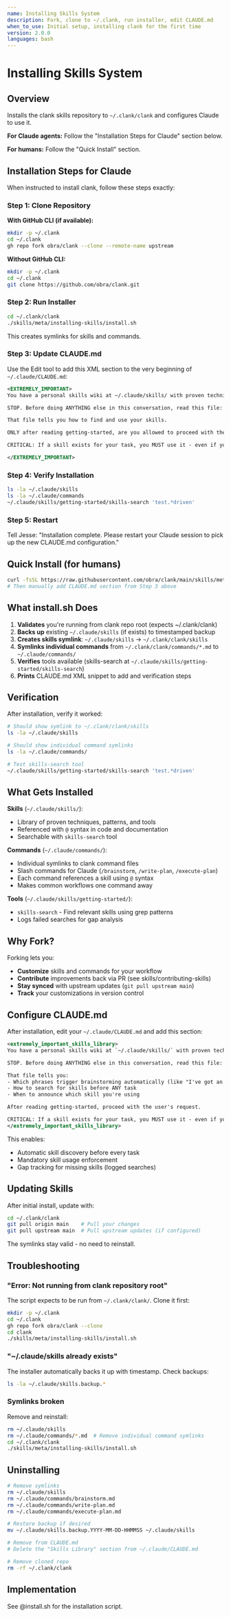 ```yaml
---
name: Installing Skills System
description: Fork, clone to ~/.clank, run installer, edit CLAUDE.md
when_to_use: Initial setup, installing clank for the first time
version: 2.0.0
languages: bash
---
```


# Installing Skills System

## Overview

Installs the clank skills repository to `~/.clank/clank` and configures Claude to use it.

**For Claude agents:** Follow the "Installation Steps for Claude" section below.

**For humans:** Follow the "Quick Install" section.

## Installation Steps for Claude

When instructed to install clank, follow these steps exactly:

### Step 1: Clone Repository

**With GitHub CLI (if available):**
```bash
mkdir -p ~/.clank
cd ~/.clank
gh repo fork obra/clank --clone --remote-name upstream
```

**Without GitHub CLI:**
```bash
mkdir -p ~/.clank
cd ~/.clank
git clone https://github.com/obra/clank.git
```

### Step 2: Run Installer

```bash
cd ~/.clank/clank
./skills/meta/installing-skills/install.sh
```

This creates symlinks for skills and commands.

### Step 3: Update CLAUDE.md

Use the Edit tool to add this XML section to the very beginning of `~/.claude/CLAUDE.md`:

```xml
<EXTREMELY_IMPORTANT>
You have a personal skills wiki at ~/.claude/skills/ with proven techniques, patterns, and tools that give you new capabilities.

STOP. Before doing ANYTHING else in this conversation, read this file: skills/getting-started

That file tells you how to find and use your skills.

ONLY after reading getting-started, are you allowed to proceed with the user's request.

CRITICAL: If a skill exists for your task, you MUST use it - even if you think you're already good at that. You're not. The skill prevents mistakes you don't know you make. SKILLS EXIST AND YOU DIDN'T USE THEM = FAILED TASK.

</EXTREMELY_IMPORTANT>
```

### Step 4: Verify Installation

```bash
ls -la ~/.claude/skills
ls -la ~/.claude/commands
~/.claude/skills/getting-started/skills-search 'test.*driven'
```

### Step 5: Restart

Tell Jesse: "Installation complete. Please restart your Claude session to pick up the new CLAUDE.md configuration."

## Quick Install (for humans)

```bash
curl -fsSL https://raw.githubusercontent.com/obra/clank/main/skills/meta/installing-skills/install.sh | bash
# Then manually add CLAUDE.md section from Step 3 above
```

## What install.sh Does

1. **Validates** you're running from clank repo root (expects ~/.clank/clank)
2. **Backs up** existing `~/.claude/skills` (if exists) to timestamped backup
3. **Creates skills symlink**: `~/.claude/skills` → `~/.clank/clank/skills`
4. **Symlinks individual commands** from `~/.clank/clank/commands/*.md` to `~/.claude/commands/`
5. **Verifies** tools available (skills-search at `~/.claude/skills/getting-started/skills-search`)
6. **Prints** CLAUDE.md XML snippet to add and verification steps

## Verification

After installation, verify it worked:

```bash
# Should show symlink to ~/.clank/clank/skills
ls -la ~/.claude/skills

# Should show individual command symlinks
ls -la ~/.claude/commands/

# Test skills-search tool
~/.claude/skills/getting-started/skills-search 'test.*driven'
```

## What Gets Installed

**Skills** (`~/.claude/skills/`):
- Library of proven techniques, patterns, and tools
- Referenced with `@` syntax in code and documentation
- Searchable with `skills-search` tool

**Commands** (`~/.claude/commands/`):
- Individual symlinks to clank command files
- Slash commands for Claude (`/brainstorm`, `/write-plan`, `/execute-plan`)
- Each command references a skill using `@` syntax
- Makes common workflows one command away

**Tools** (`~/.claude/skills/getting-started/`):
- `skills-search` - Find relevant skills using grep patterns
- Logs failed searches for gap analysis

## Why Fork?

Forking lets you:
- **Customize** skills and commands for your workflow
- **Contribute** improvements back via PR (see skills/contributing-skills)
- **Stay synced** with upstream updates (`git pull upstream main`)
- **Track** your customizations in version control

## Configure CLAUDE.md

After installation, edit your `~/.claude/CLAUDE.md` and add this section:

```xml
<extremely_important_skills_library>
You have a personal skills wiki at `~/.claude/skills/` with proven techniques, patterns, and tools that give you new capabilities.

STOP. Before doing ANYTHING else in this conversation, read this file: `skills/getting-started`

That file tells you:
- Which phrases trigger brainstorming automatically (like "I've got an idea", "Let's make...")
- How to search for skills before ANY task
- When to announce which skill you're using

After reading getting-started, proceed with the user's request.

CRITICAL: If a skill exists for your task, you MUST use it - even if you think you're already good at that. You're not. The skill prevents mistakes you don't know you make. SKILLS EXIST AND YOU DIDN'T USE THEM = FAILED TASK.
</extremely_important_skills_library>
```

This enables:
- Automatic skill discovery before every task
- Mandatory skill usage enforcement
- Gap tracking for missing skills (logged searches)

## Updating Skills

After initial install, update with:

```bash
cd ~/.clank/clank
git pull origin main    # Pull your changes
git pull upstream main  # Pull upstream updates (if configured)
```

The symlinks stay valid - no need to reinstall.

## Troubleshooting

### "Error: Not running from clank repository root"

The script expects to be run from `~/.clank/clank/`. Clone it first:
```bash
mkdir -p ~/.clank
cd ~/.clank
gh repo fork obra/clank --clone
cd clank
./skills/meta/installing-skills/install.sh
```

### "~/.claude/skills already exists"

The installer automatically backs it up with timestamp. Check backups:
```bash
ls -la ~/.claude/skills.backup.*
```

### Symlinks broken

Remove and reinstall:
```bash
rm ~/.claude/skills
rm ~/.claude/commands/*.md  # Remove individual command symlinks
cd ~/.clank/clank
./skills/meta/installing-skills/install.sh
```

## Uninstalling

```bash
# Remove symlinks
rm ~/.claude/skills
rm ~/.claude/commands/brainstorm.md
rm ~/.claude/commands/write-plan.md
rm ~/.claude/commands/execute-plan.md

# Restore backup if desired
mv ~/.claude/skills.backup.YYYY-MM-DD-HHMMSS ~/.claude/skills

# Remove from CLAUDE.md
# Delete the "Skills Library" section from ~/.claude/CLAUDE.md

# Remove cloned repo
rm -rf ~/.clank/clank
```

## Implementation

See @install.sh for the installation script.
